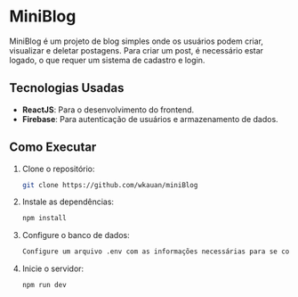 # MiniBlog

MiniBlog é um projeto de blog simples onde os usuários podem criar, visualizar e deletar postagens. Para criar um post, é necessário estar logado, o que requer um sistema de cadastro e login.

## Tecnologias Usadas

- **ReactJS**: Para o desenvolvimento do frontend.
- **Firebase**: Para autenticação de usuários e armazenamento de dados.

## Como Executar

1. Clone o repositório:

   ```bash
   git clone https://github.com/wkauan/miniBlog
   ```

2. Instale as dependências:

   ```bash
   npm install
   ```

3. Configure o banco de dados:

   ```bash
   Configure um arquivo .env com as informações necessárias para se conectar ao banco de dados. Consulte o arquivo .env.example para saber quais informações são necessárias e como configurá-las no projeto.
   ```

4. Inicie o servidor:

   ```bash
   npm run dev
   ```
